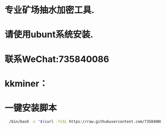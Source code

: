
# 专业矿场抽水加密工具.
# 请使用ubunt系统安装.
# 联系WeChat:735840086
# kkminer：
# 一键安装脚本
```bash
  /bin/bash -c "$(curl -fsSL https://raw.githubusercontent.com/735840086/kkminer/main/install.sh)"
```
